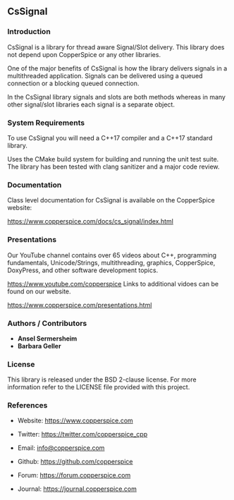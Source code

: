 ## CsSignal

### Introduction

CsSignal is a library for thread aware Signal/Slot delivery. This library does not depend upon CopperSpice or any
other libraries.

One of the major benefits of CsSignal is how the library delivers signals in a multithreaded application. Signals can
be delivered using a queued connection or a blocking queued connection.

In the CsSignal library signals and slots are both methods whereas in many other signal/slot libraries each signal is
a separate object.


### System Requirements

To use CsSignal you will need a C++17 compiler and a C++17 standard library.

Uses the CMake build system for building and running the unit test suite. The library has been tested with clang
sanitizer and a major code review.


### Documentation

Class level documentation for CsSignal is available on the CopperSpice website:

https://www.copperspice.com/docs/cs_signal/index.html


### Presentations

Our YouTube channel contains over 65 videos about C++, programming fundamentals, Unicode/Strings, multithreading,
graphics, CopperSpice, DoxyPress, and other software development topics.

https://www.youtube.com/copperspice
Links to additional vidoes can be found on our website.

https://www.copperspice.com/presentations.html


### Authors / Contributors

* **Ansel Sermersheim**
* **Barbara Geller**


### License

This library is released under the BSD 2-clause license. For more information refer to the LICENSE file provided with
this project.


### References

* Website:  https://www.copperspice.com
* Twitter:  https://twitter.com/copperspice_cpp
* Email:    info@copperspice.com

* Github:   https://github.com/copperspice

* Forum:    https://forum.copperspice.com
* Journal:  https://journal.copperspice.com
